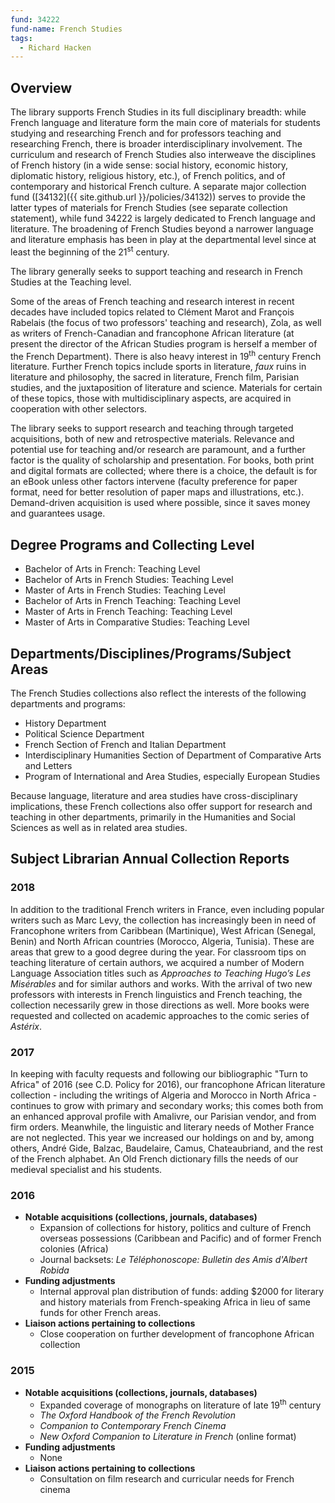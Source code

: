```yaml
---
fund: 34222
fund-name: French Studies
tags:
  - Richard Hacken
---
```


## Overview

The library supports French Studies in its full disciplinary breadth: while French language and literature form the main core of materials for students studying and researching French and for professors teaching and researching French, there is broader interdisciplinary involvement. The curriculum and research of French Studies also interweave the disciplines of French history (in a wide sense: social history, economic history, diplomatic history, religious history, etc.), of French politics, and of contemporary and historical French culture. A separate major collection fund ([34132]({{ site.github.url }}/policies/34132)) serves to provide the latter types of materials for French Studies (see separate collection statement), while fund 34222 is largely dedicated to French language and literature. The broadening of French Studies beyond a narrower language and literature emphasis has been in play at the departmental level since at least the beginning of the 21<sup>st</sup> century.

The library generally seeks to support teaching and research in French Studies at the Teaching level.

Some of the areas of French teaching and research interest in recent decades have included topics related to Clément Marot and François Rabelais (the focus of two professors' teaching and research), Zola, as well as writers of French-Canadian and francophone African literature (at present the director of the African Studies program is herself a member of the French Department). There is also heavy interest in 19<sup>th</sup> century French literature. Further French topics include sports in literature, _faux_ ruins in literature and philosophy, the sacred in literature, French film, Parisian studies, and the juxtaposition of literature and science. Materials for certain of these topics, those with multidisciplinary aspects, are acquired in cooperation with other selectors.

The library seeks to support research and teaching through targeted acquisitions, both of new and retrospective materials. Relevance and potential use for teaching and/<wbr>or research are paramount, and a further factor is the quality of scholarship and presentation. For books, both print and digital formats are collected; where there is a choice, the default is for an eBook unless other factors intervene (faculty preference for paper format, need for better resolution of paper maps and illustrations, etc.). Demand-driven acquisition is used where possible, since it saves money and guarantees usage.

## Degree Programs and Collecting Level

- Bachelor of Arts in French: Teaching Level
- Bachelor of Arts in French Studies: Teaching Level
- Master of Arts in French Studies: Teaching Level
- Bachelor of Arts in French Teaching: Teaching Level
- Master of Arts in French Teaching: Teaching Level
- Master of Arts in Comparative Studies: Teaching Level

## Departments/<wbr>Disciplines/<wbr>Programs/<wbr>Subject Areas

The French Studies collections also reflect the interests of the following departments and programs:

- History Department
- Political Science Department
- French Section of French and Italian Department
- Interdisciplinary Humanities Section of Department of Comparative Arts and Letters
- Program of International and Area Studies, especially European Studies

Because language, literature and area studies have cross-disciplinary implications, these French collections also offer support for research and teaching in other departments, primarily in the Humanities and Social Sciences as well as in related area studies.

## Subject Librarian Annual Collection Reports

### 2018
In addition to the traditional French writers in France, even including popular writers such as Marc Levy, the collection has increasingly been in need of Francophone writers from Caribbean (Martinique), West African (Senegal, Benin) and North African countries (Morocco, Algeria, Tunisia). These are areas that grew to a good degree during the year. For classroom tips on teaching literature of certain authors, we acquired a number of Modern Language Association titles such as _Approaches to Teaching Hugo’s Les Misérables_ and for similar authors and works. With the arrival of two new professors with interests in French linguistics and French teaching, the collection necessarily grew in those directions as well. More books were requested and collected on academic approaches to the comic series of _Astérix_.

### 2017
In keeping with faculty requests and following our bibliographic "Turn to Africa" of 2016 (see C.D. Policy for 2016), our francophone African literature collection - including the writings of Algeria and Morocco in North Africa - continues to grow with primary and secondary works; this comes both from an enhanced approval profile with Amalivre, our Parisian vendor, and from firm orders. Meanwhile, the linguistic and literary needs of Mother France are not neglected. This year we increased our holdings on and by, among others, André Gide, Balzac, Baudelaire, Camus, Chateaubriand, and the rest of the French alphabet. An Old French dictionary fills the needs of our medieval specialist and his students.

### 2016
- **Notable acquisitions (collections, journals, databases)**
  - Expansion of collections for history, politics and culture of French overseas possessions (Caribbean and Pacific) and of former French colonies (Africa)
  - Journal backsets: _Le Téléphonoscope: Bulletin des Amis d'Albert Robida_
- **Funding adjustments**
  - Internal approval plan distribution of funds: adding $2000 for literary and history materials from French-speaking Africa in lieu of same funds for other French areas.
- **Liaison actions pertaining to collections**
  - Close cooperation on further development of francophone African collection

### 2015
- **Notable acquisitions (collections, journals, databases)**
  - Expanded coverage of monographs on literature of late 19<sup>th</sup> century
  - _The Oxford Handbook of the French Revolution_
  - _Companion to Contemporary French Cinema_
  - _New Oxford Companion to Literature in French_ (online format)
- **Funding adjustments**
  - None
- **Liaison actions pertaining to collections**
  - Consultation on film research and curricular needs for French cinema
